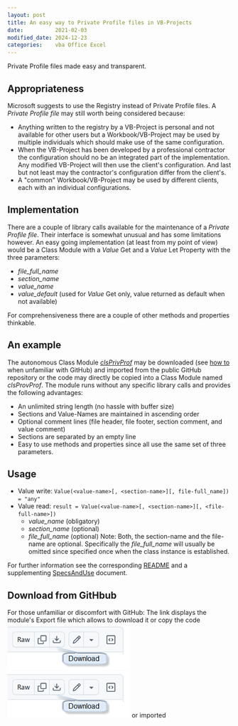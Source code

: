 ```yaml
---
layout: post
title: An easy way to Private Profile files in VB-Projects
date:          2021-02-03
modified_date: 2024-12-23
categories:    vba Office Excel
---
```

<!--more-->
Private Profile files made easy and transparent.

## Appropriateness
Microsoft suggests to use the Registry instead of Private Profile files. A _Private Profile file_ may still worth being considered because:
- Anything written to the registry by a VB-Project is personal and not available for other users but a Workbook/VB-Project may be used by multiple individuals which should make use of the same configuration.
- When the VB-Project has been developed by a professional contractor the configuration should no be an integrated part of the implementation. Any modified VB-Project will then use the client's configuration. And last but not least may the contractor's configuration differ from the client's.
- A "common" Workbook/VB-Project may be used by different clients, each with an individual configurations.

## Implementation
There are a couple of library calls available for the maintenance of a _Private Profile file_. Their interface is somewhat unusual and has some limitations however. An easy going implementation (at least from my point of view) would be a Class Module with a _Value_ Get and a _Value_ Let Property with the three parameters:
- _file\_full\_name_
- _section\_name_
- _value\_name_
- _value\_default_ (used for _Value_ Get only, value returned as default when not available)

For comprehensiveness there are a couple of other methods and properties thinkable.

## An example
The autonomous Class Module _[clsPrivProf][1]_ may be downloaded (see [how to](#download-from-githbub) when unfamiliar with GitHub) and imported from the public GitHub repository or the code may directly be copied into a Class Module named _clsProvProf_. The module runs without any specific library calls and provides the following advantages:
- An unlimited string length (no hassle with buffer size)
- Sections and Value-Names are maintained in ascending order
- Optional comment lines (file header, file footer, section comment, and value comment)
- Sections are separated by an empty line
- Easy to use methods and properties since all use the same set of three parameters.

## Usage
- Value write: `Value(<value-name>[, <section-name>][, file-full_name]) = "any"`
- Value read: `result = Value(<value-name>[, <section-name>][, <file-full-name>]) `
  - _value\_name_ (obligatory)
  - _section\_name_ (optional)
  - _file\_full\_name_ (optional)
Note: Both, the section-name and the file-name are optional. Specifically the _file\_full\_name_ will usually be omitted since specified once when the class instance is established.

For further information see the corresponding [README][2] and a supplementing [SpecsAndUse][3] document.

## Download from GitHbub
For those unfamiliar or discomfort with GitHub: The link displays the module's Export file which allows to download it or copy the code  
![downloaded](../Assets/GitHubDownload.png)  
![downloaded](/Assets/GitHubDownload.png)  or imported

[1]: https://github.com/warbe-maker/Common-VBA-Private-Profile-Services/blob/main/CompMan/source/clsPrivProf.cls
[2]: https://github.com/warbe-maker/Common-VBA-Private-Profile-Services
[3]: https://github.com/warbe-maker/Common-VBA-Private-Profile-Services/SpecsAndUse.md
